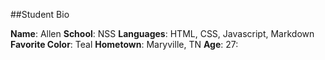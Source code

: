 ##Student Bio

**Name**: Allen
**School**: NSS
**Languages**: HTML, CSS, Javascript, Markdown
**Favorite Color**: Teal
**Hometown**: Maryville, TN
**Age**: 27:
